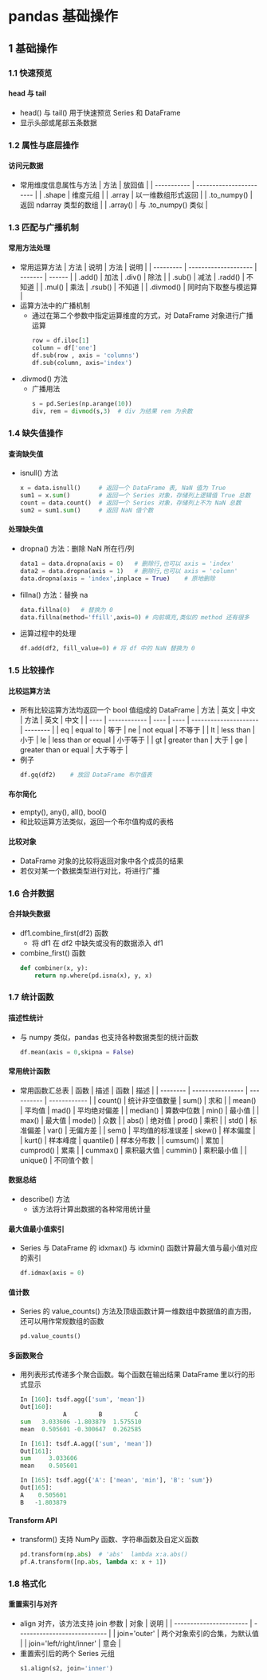 <link rel=stylesheet href=style.css>
<h1> pandas 基础操作 </h1>
<h2> 1 基础操作 </h2>
<h3> 1.1 快速预览 </h3>
<h4> head 与 tail </h4>

  - head() 与 tail() 用于快速预览 Series 和 DataFrame
  - 显示头部或尾部五条数据

<h3> 1.2 属性与底层操作 </h3>
<h4> 访问元数据 </h4>

  - 常用维度信息属性与方法
    | 方法        | 放回值                  |
    | ----------- | ----------------------- |
    | .shape      | 维度元组                |
    | .array      | 以一维数组形式返回      |
    | .to_numpy() | 返回 ndarray 类型的数组 |
    | .array()    | 与 .to_numpy() 类似     |

<h3> 1.3 匹配与广播机制 </h3>
<h4> 常用方法处理 </h4>

  - 常用运算方法
    | 方法      | 说明                 | 方法    | 说明   |
    | --------- | -------------------- | ------- | ------ |
    | .add()    | 加法                 | .div()  | 除法   |
    | .sub()    | 减法                 | .radd() | 不知道 |
    | .mul()    | 乘法                 | .rsub() | 不知道 |
    | .divmod() | 同时向下取整与模运算 |
  - 运算方法中的广播机制
    - 通过在第二个参数中指定运算维度的方式，对 DataFrame 对象进行广播运算
        ```py
        row = df.iloc[1]
        column = df['one']
        df.sub(row , axis = 'columns')
        df.sub(column, axis='index')
        ```
  - .divmod() 方法
    - 广播用法
      ```py
      s = pd.Series(np.arange(10))
      div, rem = divmod(s,3)  # div 为结果 rem 为余数
      ```

<h3> 1.4 缺失值操作 </h3>
<h4> 查询缺失值 </h4>

  - isnull() 方法
    ```py
    x = data.isnull()     # 返回一个 DataFrame 表, NaN 值为 True
    sum1 = x.sum()        # 返回一个 Series 对象，存储列上逻辑值 True 总数
    count = data.count()  # 返回一个 Series 对象，存储列上不为 NaN 总数
    sum2 = sum1.sum()     # 返回 NaN 值个数
    ```

<h4> 处理缺失值 </h4>

  - dropna() 方法：删除 NaN 所在行/列
    ```python
    data1 = data.dropna(axis = 0)   # 删除行,也可以 axis = 'index'
    data2 = data.dropna(axis = 1)   # 删除行,也可以 axis = 'column'
    data.dropna(axis = 'index',inplace = True)    # 原地删除
    ```
  - fillna() 方法：替换 na
    ```py
    data.fillna(0)   # 替换为 0
    data.fillna(method='ffill',axis=0) # 向前填充,类似的 method 还有很多
    ```
  - 运算过程中的处理
    ```py
    df.add(df2, fill_value=0) # 将 df 中的 NaN 替换为 0
    ```

<h3> 1.5 比较操作 </h3>
<h4> 比较运算方法 </h4>

  - 所有比较运算方法均返回一个 bool 值组成的 DataFrame
    | 方法 | 英文         | 中文 | 方法 | 英文                  | 中文     |
    | ---- | ------------ | ---- | ---- | --------------------- | -------- |
    | eq   | equal to     | 等于 | ne   | not equal             | 不等于   |
    | lt   | less than    | 小于 | le   | less than or equal    | 小于等于 |
    | gt   | greater than | 大于 | ge   | greater than or equal | 大于等于 |
  - 例子
    ```py
    df.gq(df2)    # 放回 DataFrame 布尔值表
    ```

<h4> 布尔简化 </h4>

  - empty(), any(), all(), bool()
  - 和比较运算方法类似，返回一个布尔值构成的表格

<h4> 比较对象 </h4>

  - DataFrame 对象的比较将返回对象中各个成员的结果
  - 若仅对某一个数据类型进行对比，将进行广播

<h3> 1.6 合并数据 </h3>
<h4> 合并缺失数据 </h4>

  - df1.combine_first(df2) 函数
    - 将 df1 在 df2 中缺失或没有的数据添入 df1
  - combine_first() 函数
    ```py
    def combiner(x, y):
        return np.where(pd.isna(x), y, x)
    ```

<h3> 1.7 统计函数 </h3>
<h4> 描述性统计 </h4>

  - 与 numpy 类似，pandas 也支持各种数据类型的统计函数
    ```py
    df.mean(axis = 0,skipna = False)
    ```
<h4> 常用统计函数 </h4> 

  - 常用函数汇总表
    | 函数     | 描述             | 函数       | 描述         |
    | -------- | ---------------- | ---------- | ------------ |
    | count()  | 统计非空值数量   | sum()      | 求和         |
    | mean()   | 平均值           | mad()      | 平均绝对偏差 |
    | median() | 算数中位数       | min()      | 最小值       |
    | max()    | 最大值           | mode()     | 众数         |
    | abs()    | 绝对值           | prod()     | 乘积         |
    | std()    | 标准偏差         | var()      | 无偏方差     |
    | sem()    | 平均值的标准误差 | skew()     | 样本偏度     |
    | kurt()   | 样本峰度         | quantile() | 样本分布数   |
    | cumsum() | 累加             | cumprod()  | 累乘         |
    | cummax() | 乘积最大值       | cummin()   | 乘积最小值   |
    | unique() | 不同值个数       |

<h4> 数据总结 </h4>

  - describe() 方法
    - 该方法将计算出数据的各种常用统计量

<h4> 最大值最小值索引 </h4>

  - Series 与 DataFrame 的 idxmax() 与 idxmin() 函数计算最大值与最小值对应的索引
    ```py
    df.idmax(axis = 0)
    ```
<h4> 值计数 </h4>

  - Series 的 value_counts() 方法及顶级函数计算一维数组中数据值的直方图，还可以用作常规数组的函数
    ```py
    pd.value_counts()
    ```

<h4> 多函数聚合 </h4>

  - 用列表形式传递多个聚合函数。每个函数在输出结果 DataFrame 里以行的形式显示
    ```py
    In [160]: tsdf.agg(['sum', 'mean'])
    Out[160]: 
                A         B         C
    sum   3.033606 -1.803879  1.575510
    mean  0.505601 -0.300647  0.262585

    In [161]: tsdf.A.agg(['sum', 'mean'])
    Out[161]: 
    sum     3.033606
    mean    0.505601

    In [165]: tsdf.agg({'A': ['mean', 'min'], 'B': 'sum'})
    Out[165]: 
    A    0.505601
    B   -1.803879
    ```

<h4> Transform API </h4>

  - transform() 支持 NumPy 函数、字符串函数及自定义函数
    ```py
    pd.transform(np.abs)  # 'abs'  lambda x:a.abs()
    pf.A.transform([np.abs, lambda x: x + 1])
    ```

<h3> 1.8 格式化 </h3>
<h4> 重置索引与对齐 </h4>

  - align 对齐，该方法支持 join 参数
    | 对象                    | 说明                         |
    | ----------------------- | ---------------------------- |
    | join='outer'            | 两个对象索引的合集，为默认值 |
    | join='left/right/inner' | 意会                         |
  - 重置索引后的两个 Series 元组
    ```py
    s1.align(s2, join='inner')
    ```